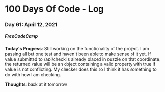 # 100 Days Of Code - Log
### Day 61: April 12, 2021
##### FreeCodeCamp 

**Today's Progress**: Still working on the functionality of the project. I am passing all but one test and haven't been able to make sense of it yet. If value submitted to /api/check is already placed in puzzle on that coordinate, the returned value will be an object containing a valid property with true if value is not conflicting. My checker does this so I think it has something to do with how I am checking.  

**Thoughts**: back at it tomorrow 